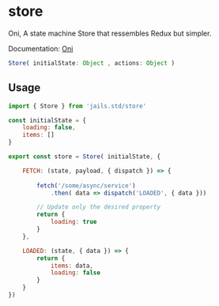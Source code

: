 # store

Oni, A state machine Store that ressembles Redux but simpler.

Documentation: [Oni](https://github.com/Javiani/Oni)

```ts
Store( initialState: Object , actions: Object )
```


## Usage

```js
import { Store } from 'jails.std/store'

const initialState = {
    loading: false,
    items: []
}

export const store = Store( initialState, {

    FETCH: (state, payload, { dispatch }) => {
        
        fetch('/some/async/service')
            .then( data => dispatch('LOADED', { data }))

        // Update only the desired property
        return {
            loading: true
        }
    },

    LOADED: (state, { data }) => {
        return {
            items: data,
            loading: false
        }
    }
})
```
